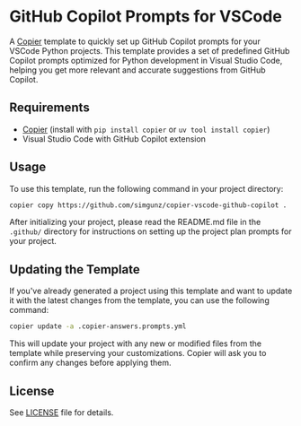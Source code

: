 # GitHub Copilot Prompts for VSCode

A [Copier](https://copier.readthedocs.io/) template to quickly set up GitHub Copilot prompts for your VSCode Python projects. This template provides a set of predefined GitHub Copilot prompts optimized for Python development in Visual Studio Code, helping you get more relevant and accurate suggestions from GitHub Copilot.

## Requirements

- [Copier](https://copier.readthedocs.io/) (install with `pip install copier` or `uv tool install copier`)
- Visual Studio Code with GitHub Copilot extension

## Usage

To use this template, run the following command in your project directory:

```bash
copier copy https://github.com/simgunz/copier-vscode-github-copilot .
```

After initializing your project, please read the README.md file in the `.github/` directory for instructions on setting up the project plan prompts for your project.

## Updating the Template

If you've already generated a project using this template and want to update it with the latest changes from the template, you can use the following command:

```bash
copier update -a .copier-answers.prompts.yml
```

This will update your project with any new or modified files from the template while preserving your customizations. Copier will ask you to confirm any changes before applying them.

## License

See [LICENSE](LICENSE) file for details.

